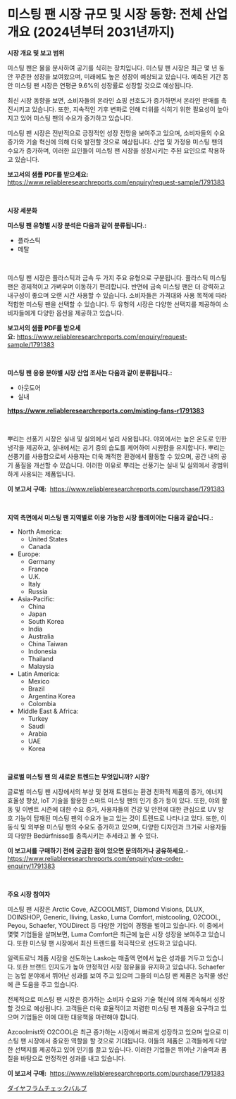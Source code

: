 <p><h1>미스팅 팬 시장 규모 및 시장 동향: 전체 산업 개요 (2024년부터 2031년까지)</h1></p><p><strong>시장 개요 및 보고 범위</strong></p>
<p><p>미스팅 팬은 물을 분사하여 공기를 식히는 장치입니다. 미스팅 팬 시장은 최근 몇 년 동안 꾸준한 성장을 보여왔으며, 미래에도 높은 성장이 예상되고 있습니다. 예측된 기간 동안 미스팅 팬 시장은 연평균 9.6%의 성장률로 성장할 것으로 예상됩니다. </p><p>최신 시장 동향을 보면, 소비자들의 온라인 쇼핑 선호도가 증가하면서 온라인 판매를 촉진시키고 있습니다. 또한, 지속적인 기후 변화로 인해 더위를 식히기 위한 필요성이 높아지고 있어 미스팅 팬의 수요가 증가하고 있습니다.</p><p>미스팅 팬 시장은 전반적으로 긍정적인 성장 전망을 보여주고 있으며, 소비자들의 수요 증가와 기술 혁신에 의해 더욱 발전할 것으로 예상됩니다. 산업 및 가정용 미스팅 팬의 수요가 증가하며, 이러한 요인들이 미스팅 팬 시장을 성장시키는 주된 요인으로 작용하고 있습니다.</p></p>
<p><strong>보고서의 샘플 PDF를 받으세요:</strong> <a href="https://www.reliableresearchreports.com/enquiry/request-sample/1791383">https://www.reliableresearchreports.com/enquiry/request-sample/1791383</a></p>
<p>&nbsp;</p>
<p><strong>시장 세분화</strong></p>
<p><strong>미스팅 팬 유형별 시장 분석은 다음과 같이 분류됩니다.:</strong></p>
<p><ul><li>플라스틱</li><li>메탈</li></ul></p>
<p>&nbsp;</p>
<p><p>미스팅 팬 시장은 플라스틱과 금속 두 가지 주요 유형으로 구분됩니다. 플라스틱 미스팅 팬은 경제적이고 가벼우며 이동하기 편리합니다. 반면에 금속 미스팅 팬은 더 강력하고 내구성이 좋으며 오랜 시간 사용할 수 있습니다. 소비자들은 가격대와 사용 목적에 따라 적합한 미스팅 팬을 선택할 수 있습니다. 두 유형의 시장은 다양한 선택지를 제공하여 소비자들에게 다양한 옵션을 제공하고 있습니다.</p></p>
<p><strong>보고서의 샘플 PDF를 받으세요:</strong>&nbsp;<a href="https://www.reliableresearchreports.com/enquiry/request-sample/1791383">https://www.reliableresearchreports.com/enquiry/request-sample/1791383</a></p>
<p>&nbsp;</p>
<p><strong> 미스팅 팬 응용 분야별 시장 산업 조사는 다음과 같이 분류됩니다.:</strong></p>
<p><ul><li>아웃도어</li><li>실내</li></ul></p>
<p><strong><a href="https://www.reliableresearchreports.com/misting-fans-r1791383">https://www.reliableresearchreports.com/misting-fans-r1791383</a></strong></p>
<p>&nbsp;</p>
<p><p>뿌리는 선풍기 시장은 실내 및 실외에서 널리 사용됩니다. 야외에서는 높은 온도로 인한 냉각을 제공하고, 실내에서는 공기 중의 습도를 제어하여 시원함을 유지합니다. 뿌리는 선풍기를 사용함으로써 사용자는 더욱 쾌적한 환경에서 활동할 수 있으며, 공간 내의 공기 품질을 개선할 수 있습니다. 이러한 이유로 뿌리는 선풍기는 실내 및 실외에서 광범위하게 사용되는 제품입니다.</p></p>
<p><strong>이 보고서 구매:</strong>&nbsp; <a href="https://www.reliableresearchreports.com/purchase/1791383">https://www.reliableresearchreports.com/purchase/1791383</a></p>
<p>&nbsp;</p>
<p><strong>지역 측면에서 미스팅 팬 지역별로 이용 가능한 시장 플레이어는 다음과 같습니다.:</strong></p>
<p><ul>
    <li>
        North America:
        <ul>
            <li>United States</li>
            <li>Canada</li>
        </ul>
    </li>
    <li>
        Europe:
        <ul>
            <li>Germany</li>
            <li>France</li>
            <li>U.K.</li>
            <li>Italy</li>
            <li>Russia</li>
        </ul>
    </li>
    <li>
        Asia-Pacific:
        <ul>
            <li>China</li>
            <li>Japan</li>
            <li>South Korea</li>
            <li>India</li>
            <li>Australia</li>
            <li>China Taiwan</li>
            <li>Indonesia</li>
            <li>Thailand</li>
            <li>Malaysia</li>
        </ul>
    </li>
    <li>
        Latin America:
        <ul>
            <li>Mexico</li>
            <li>Brazil</li>
            <li>Argentina Korea</li>
            <li>Colombia</li>
        </ul>
    </li>
    <li>
        Middle East & Africa:
        <ul>
            <li>Turkey</li>
            <li>Saudi</li>
            <li>Arabia</li>
            <li>UAE</li>
            <li>Korea</li>
        </ul>
    </li>
    </ul></p>
<p>&nbsp;</p>
<p><strong>글로벌 미스팅 팬 의 새로운 트렌드는 무엇입니까? 시장?</strong></p>
<p><p>글로벌 미스팅 팬 시장에서의 부상 및 현재 트렌드는 환경 친화적 제품의 증가, 에너지 효율성 향상, IoT 기술을 활용한 스마트 미스팅 팬의 인기 증가 등이 있다. 또한, 야외 활동 및 이벤트 시즌에 대한 수요 증가, 사용자들의 건강 및 안전에 대한 관심으로 UV 방호 기능이 탑재된 미스팅 팬의 수요가 늘고 있는 것이 트렌드로 나타나고 있다. 또한, 이동식 및 외부용 미스팅 팬의 수요도 증가하고 있으며, 다양한 디자인과 크기로 사용자들의 다양한 Bedürfnisse를 충족시키는 추세라고 볼 수 있다.</p></p>
<p><strong>이 보고서를 구매하기 전에 궁금한 점이 있으면 문의하거나 공유하세요.</strong>- <a href="https://www.reliableresearchreports.com/enquiry/pre-order-enquiry/1791383">https://www.reliableresearchreports.com/enquiry/pre-order-enquiry/1791383</a></p>
<p>&nbsp;</p>
<p><strong>주요 시장 참여자</strong></p>
<p><p>미스팅 팬 시장은 Arctic Cove, AZCOOLMIST, Diamond Visions, DLUX, DOINSHOP, Generic, Iliving, Lasko, Luma Comfort, mistcooling, O2COOL, Peyou, Schaefer, YOUDirect 등 다양한 기업이 경쟁을 벌이고 있습니다. 이 중에서 몇몇 기업들을 살펴보면, Luma Comfort은 최근에 높은 시장 성장을 보여주고 있습니다. 또한 미스팅 팬 시장에서 최신 트렌드를 적극적으로 선도하고 있습니다.</p><p>일렉트로닉 제품 시장을 선도하는 Lasko는 매출액 면에서 높은 성과를 거두고 있습니다. 또한 브랜드 인지도가 높아 안정적인 시장 점유율을 유지하고 있습니다. Schaefer는 농업 분야에서 뛰어난 성과를 보여 주고 있으며 그들의 미스팅 팬 제품은 농작물 생산에 큰 도움을 주고 있습니다.</p><p>전체적으로 미스팅 팬 시장은 증가하는 소비자 수요와 기술 혁신에 의해 계속해서 성장할 것으로 예상됩니다. 고객들은 더욱 효율적이고 저렴한 미스팅 팬 제품을 요구하고 있으며 기업들은 이에 대한 대응책을 마련해야 합니다.</p><p>Azcoolmist와 O2COOL은 최근 증가하는 시장에서 빠르게 성장하고 있으며 앞으로 미스팅 팬 시장에서 중요한 역할을 할 것으로 기대됩니다. 이들의 제품은 고객들에게 다양한 선택지를 제공하고 있어 인기를 끌고 있습니다. 이러한 기업들은 뛰어난 기술력과 품질을 바탕으로 안정적인 성과를 내고 있습니다.</p></p>
<p><strong>이 보고서 구매:</strong>&nbsp;&nbsp;<a href="https://www.reliableresearchreports.com/purchase/1791383">https://www.reliableresearchreports.com/purchase/1791383</a></p>
<p><p><a href="https://medium.com/@kaydenjohns1964/%E6%A8%AA%E9%9A%94%E8%86%9C%E3%83%81%E3%82%A7%E3%83%83%E3%82%AF%E5%BC%81%E5%B8%82%E5%A0%B4%E5%88%86%E6%9E%90-%E3%81%9D%E3%81%AEcagr-%E5%B8%82%E5%A0%B4%E3%82%BB%E3%82%B0%E3%83%A1%E3%83%B3%E3%83%86%E3%83%BC%E3%82%B7%E3%83%A7%E3%83%B3-%E3%81%8A%E3%82%88%E3%81%B3%E3%82%B0%E3%83%AD%E3%83%BC%E3%83%90%E3%83%AB%E7%94%A3%E6%A5%AD%E6%A6%82%E8%A6%81-1343349d31ec">ダイヤフラムチェックバルブ</a></p></p>